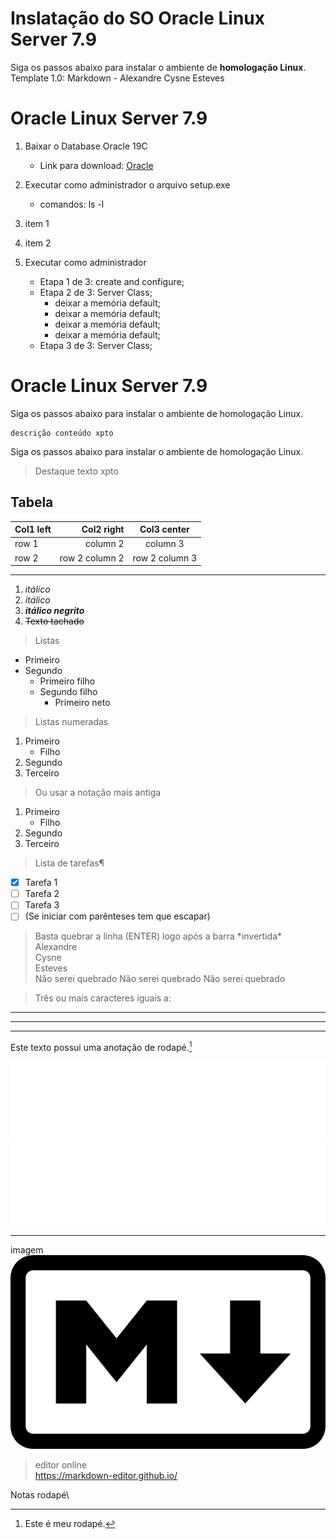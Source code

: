 # Inslatação do SO Oracle Linux Server 7.9

Siga os passos abaixo para instalar o ambiente de **homologação Linux**.\
Template 1.0: Markdown - Alexandre Cysne Esteves

# Oracle Linux Server 7.9

1. Baixar o Database Oracle 19C
    - Link para download: [Oracle](https://www.oracle.com)
1. Executar como administrador o arquivo setup.exe
    - comandos: ls -l
1. item 1
1. item 2

1. Executar como administrador
    - Etapa 1 de 3: create and configure;
    - Etapa 2 de 3: Server Class;
        - deixar a memória default;
        - deixar a memória default;
        - deixar a memória default;
        - deixar a memória default;
    - Etapa 3 de 3: Server Class;

# Oracle Linux Server 7.9

Siga os passos abaixo para instalar o ambiente de homologação Linux.

```
descrição conteúdo xpto 
```

Siga os passos abaixo para instalar o ambiente de homologação Linux.

> Destaque texto xpto

Tabela
--- 
| Col1 left | Col2 right | Col3 center |
|:--- |---: |:---: |
| row 1 | column 2 | column 3 |
| row 2 | row 2 column 2 | row 2 column 3 |
--- 

1.  *itálico*
1.  _itálico_
1.  ___itálico negrito___
1. ~~Texto tachado~~

> Listas
- Primeiro
- Segundo
    - Primeiro filho
    - Segundo filho
        - Primeiro neto

> Listas numeradas
1. Primeiro
    - Filho
1. Segundo
1. Terceiro


> Ou usar a notação mais antiga
1. Primeiro
    - Filho
2. Segundo
3. Terceiro

> Lista de tarefas¶
- [x] Tarefa 1
- [ ] Tarefa 2
- [ ] Tarefa 3
- [ ] \(Se iniciar com parênteses tem que escapar)

> Basta quebrar a linha (ENTER) logo após a barra \*invertida\* \
Alexandre\
Cysne\
Esteves\
<nobr>Não serei quebrado Não serei quebrado Não serei quebrado</nobr>

> Três ou mais caracteres iguais a:
********
-----
___

Este texto possui uma anotação de rodapé.[^1]

<img src="markups/info-markup.svg">
<img src="markups/success-markup.svg">
<img src="markups/warning-markup.svg">
<img src="markups/error-markup.svg">

---

imagem \
![alt text](img/markdown-mark.svg.png)


> editor online\
https://markdown-editor.github.io/

Notas rodapé\
[^1]: Este é meu rodapé.
